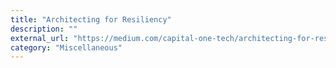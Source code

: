 ```yaml
---
title: "Architecting for Resiliency"
description: ""
external_url: "https://medium.com/capital-one-tech/architecting-for-resiliency-9ec663db5c94"
category: "Miscellaneous"
---
```

